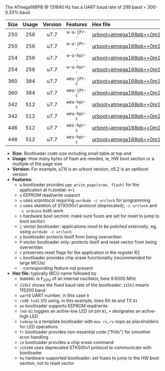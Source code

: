 The ATmega168PB @ 131840 Hz has a UART baud rate of 299 baud = 300-0.33% baud.

|Size|Usage|Version|Features|Hex file|
|:-:|:-:|:-:|:-:|:--|
|250|256|u7.7|`w-u-jPr--`|[urboot+atmega168pb++0m131840i++++0k3_uart0_rxd0_txd1_led+b5.hex](https://raw.githubusercontent.com/stefanrueger/urboot.hex/main/mcus/atmega168pb/internal_oscillator/fint++0m131840_Hz/br++++0k3_bps/urboot+atmega168pb++0m131840i++++0k3_uart0_rxd0_txd1_led+b5.hex)|
|250|256|u7.7|`w-u-jPr--`|[urboot+atmega168pb++0m131840i++++0k3_uart0_rxd0_txd1_lednop.hex](https://raw.githubusercontent.com/stefanrueger/urboot.hex/main/mcus/atmega168pb/internal_oscillator/fint++0m131840_Hz/br++++0k3_bps/urboot+atmega168pb++0m131840i++++0k3_uart0_rxd0_txd1_lednop.hex)|
|254|256|u7.7|`w-u-hpr--`|[urboot+atmega168pb++0m131840i++++0k3_uart0_rxd0_txd1_led+b5_fr_hw.hex](https://raw.githubusercontent.com/stefanrueger/urboot.hex/main/mcus/atmega168pb/internal_oscillator/fint++0m131840_Hz/br++++0k3_bps/urboot+atmega168pb++0m131840i++++0k3_uart0_rxd0_txd1_led+b5_fr_hw.hex)|
|254|256|u7.7|`w-u-hpr--`|[urboot+atmega168pb++0m131840i++++0k3_uart0_rxd0_txd1_lednop_fr_hw.hex](https://raw.githubusercontent.com/stefanrueger/urboot.hex/main/mcus/atmega168pb/internal_oscillator/fint++0m131840_Hz/br++++0k3_bps/urboot+atmega168pb++0m131840i++++0k3_uart0_rxd0_txd1_lednop_fr_hw.hex)|
|360|384|u7.7|`weu-jPr-c`|[urboot+atmega168pb++0m131840i++++0k3_uart0_rxd0_txd1_ee_led+b5_fr_ce.hex](https://raw.githubusercontent.com/stefanrueger/urboot.hex/main/mcus/atmega168pb/internal_oscillator/fint++0m131840_Hz/br++++0k3_bps/urboot+atmega168pb++0m131840i++++0k3_uart0_rxd0_txd1_ee_led+b5_fr_ce.hex)|
|360|384|u7.7|`weu-jPr-c`|[urboot+atmega168pb++0m131840i++++0k3_uart0_rxd0_txd1_ee_lednop_fr_ce.hex](https://raw.githubusercontent.com/stefanrueger/urboot.hex/main/mcus/atmega168pb/internal_oscillator/fint++0m131840_Hz/br++++0k3_bps/urboot+atmega168pb++0m131840i++++0k3_uart0_rxd0_txd1_ee_lednop_fr_ce.hex)|
|342|512|u7.7|`weu-hpr-c`|[urboot+atmega168pb++0m131840i++++0k3_uart0_rxd0_txd1_ee_led+b5_fr_ce_hw.hex](https://raw.githubusercontent.com/stefanrueger/urboot.hex/main/mcus/atmega168pb/internal_oscillator/fint++0m131840_Hz/br++++0k3_bps/urboot+atmega168pb++0m131840i++++0k3_uart0_rxd0_txd1_ee_led+b5_fr_ce_hw.hex)|
|342|512|u7.7|`weu-hpr-c`|[urboot+atmega168pb++0m131840i++++0k3_uart0_rxd0_txd1_ee_lednop_fr_ce_hw.hex](https://raw.githubusercontent.com/stefanrueger/urboot.hex/main/mcus/atmega168pb/internal_oscillator/fint++0m131840_Hz/br++++0k3_bps/urboot+atmega168pb++0m131840i++++0k3_uart0_rxd0_txd1_ee_lednop_fr_ce_hw.hex)|
|446|512|u7.7|`wes-hpr-c`|[urboot+atmega168pb++0m131840i++++0k3_uart0_rxd0_txd1_ee_led+b5_fr_ce_stk500_hw.hex](https://raw.githubusercontent.com/stefanrueger/urboot.hex/main/mcus/atmega168pb/internal_oscillator/fint++0m131840_Hz/br++++0k3_bps/urboot+atmega168pb++0m131840i++++0k3_uart0_rxd0_txd1_ee_led+b5_fr_ce_stk500_hw.hex)|
|446|512|u7.7|`wes-hpr-c`|[urboot+atmega168pb++0m131840i++++0k3_uart0_rxd0_txd1_ee_lednop_fr_ce_stk500_hw.hex](https://raw.githubusercontent.com/stefanrueger/urboot.hex/main/mcus/atmega168pb/internal_oscillator/fint++0m131840_Hz/br++++0k3_bps/urboot+atmega168pb++0m131840i++++0k3_uart0_rxd0_txd1_ee_lednop_fr_ce_stk500_hw.hex)|

- **Size:** Bootloader code size including small table at top end
- **Usage:** How many bytes of flash are needed, ie, HW boot section or a multiple of the page size
- **Version:** For example, u7.6 is an urboot version, o5.2 is an optiboot version
- **Features:**
  + `w` bootloader provides `pgm_write_page(sram, flash)` for the application at `FLASHEND-4+1`
  + `e` EEPROM read/write support
  + `u` uses urprotocol requiring `avrdude -c urclock` for programming
  + `s` uses skeleton of STK500v1 protocol (deprecated); `-c urclock` and `-c arduino` both work
  + `h` hardware boot section: make sure fuses are set for reset to jump to boot section
  + `j` vector bootloader: applications *need to be patched externally*, eg, using `avrdude -c urclock`
  + `p` bootloader protects itself from being overwritten
  + `P` vector bootloader only: protects itself and reset vector from being overwritten
  + `r` preserves reset flags for the application in the register R2
  + `c` bootloader provides chip erase functionality (recommended for large MCUs)
  + `-` corresponding feature not present
- **Hex file:** typically MCU name followed by
  + `9m6000i` is F<sub>CPU</sub> of an internal oscillator, here 9.6000 MHz
  + `115k2` shows the fixed baud rate of the bootloader: `115k2` means 115200 baud
  + `uart0` UART number, in this case `0`
  + `rxd0 txd1` I/O using, in this example, lines RX `D0` and TX `D1`
  + `ee` bootloader supports EEPROM read/write
  + `led-b1` toggles an active-low LED on pin `B1`, `+` designates an active-high LED
  + `lednop` is a template bootloader with `mov rx,rx` nops as placeholders for LED operations
  + `fr` bootloader provides non-essential code ("frills") for smoother error handling
  + `ce` bootloader provides a chip erase command
  + `stk500` uses deprecated STK500v1 protocol to communicate with bootloader
  + `hw` hardware supported bootloader: set fuses to jump to the HW boot section, not to reset vector
